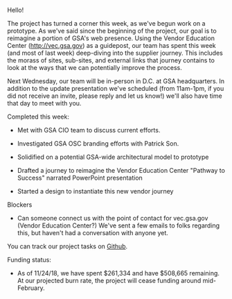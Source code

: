 Hello!

The project has turned a corner this week, as we've begun work on a prototype. As we've said since the beginning of the project, our goal is to reimagine a portion of GSA's web presence. Using the Vendor Education Center (<http://vec.gsa.gov>) as a guidepost, our team has spent this week (and most of last week) deep-diving into the supplier journey. This includes the morass of sites, sub-sites, and external links that journey contains to look at the ways that we can potentially improve the process.

Next Wednesday, our team will be in-person in D.C. at GSA headquarters. In addition to the update presentation we've scheduled (from 11am-1pm, if you did not receive an invite, please reply and let us know!) we'll also have time that day to meet with you.

Completed this week:

-   Met with GSA CIO team to discuss current efforts.

-   Investigated GSA OSC branding efforts with Patrick Son.

-   Solidified on a potential GSA-wide architectural model to prototype

-   Drafted a journey to reimagine the Vendor Education Center "Pathway to Success" narrated PowerPoint presentation

-   Started a design to instantiate this new vendor journey

Blockers

-   Can someone connect us with the point of contact for vec.gsa.gov (Vendor Education Center?) We've sent a few emails to folks regarding this, but haven't had a conversation with anyone yet.

You can track our project tasks on [Github](https://github.com/18F/osc-website-pa/projects/1).

Funding status:

-   As of 11/24/18, we have spent $261,334 and have $508,665 remaining. At our projected burn rate, the project will cease funding around mid-February.
